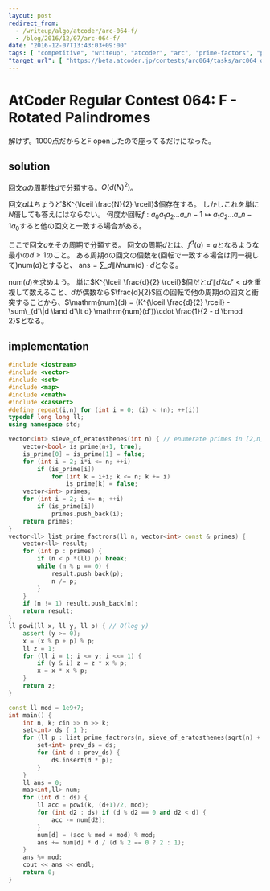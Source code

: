 ```yaml
---
layout: post
redirect_from:
  - /writeup/algo/atcoder/arc-064-f/
  - /blog/2016/12/07/arc-064-f/
date: "2016-12-07T13:43:03+09:00"
tags: [ "competitive", "writeup", "atcoder", "arc", "prime-factors", "palindrome" ]
"target_url": [ "https://beta.atcoder.jp/contests/arc064/tasks/arc064_d" ]
---
```


# AtCoder Regular Contest 064: F - Rotated Palindromes

解けず。$1000$点だからとF openしたので座ってるだけになった。

## solution

回文$a$の周期性$d$で分類する。$O(d(N)^2)$。

回文$a$はちょうど$K^{\lceil \frac{N}{2} \rceil}$個存在する。
しかしこれを単に$N$倍しても答えにはならない。
何度か回転$f : a_0a_1a_2\dots a\_{n-1} \mapsto a_1a_2\dots a\_{n-1}a_0$すると他の回文と一致する場合がある。

ここで回文$a$をその周期で分類する。
回文の周期$d$とは、$f^d(a) = a$となるような最小の$d \ge 1$のこと。
ある周期$d$の回文の個数を(回転で一致する場合は同一視して)$\mathrm{num}(d)$とすると、
$\mathrm{ans} = \sum\_{d \| N} \mathrm{num(d)} \cdot d$となる。

$\mathrm{num}(d)$を求めよう。
単に$K^{\lceil \frac{d}{2} \rceil}$個だと$d'\|d$な$d' \lt d$を重複して数えること、$d$が偶数なら$\frac{d}{2}$回の回転で他の周期$d$の回文と衝突することから、$\mathrm{num}(d) = (K^{\lceil \frac{d}{2} \rceil} - \sum\_{d'\|d \land d'\lt d} \mathrm{num}(d'))\cdot \frac{1}{2 - d \bmod 2}$となる。

## implementation

``` c++
#include <iostream>
#include <vector>
#include <set>
#include <map>
#include <cmath>
#include <cassert>
#define repeat(i,n) for (int i = 0; (i) < (n); ++(i))
typedef long long ll;
using namespace std;

vector<int> sieve_of_eratosthenes(int n) { // enumerate primes in [2,n] with O(n log log n)
    vector<bool> is_prime(n+1, true);
    is_prime[0] = is_prime[1] = false;
    for (int i = 2; i*i <= n; ++i)
        if (is_prime[i])
            for (int k = i+i; k <= n; k += i)
                is_prime[k] = false;
    vector<int> primes;
    for (int i = 2; i <= n; ++i)
        if (is_prime[i])
            primes.push_back(i);
    return primes;
}
vector<ll> list_prime_factrors(ll n, vector<int> const & primes) {
    vector<ll> result;
    for (int p : primes) {
        if (n < p *(ll) p) break;
        while (n % p == 0) {
            result.push_back(p);
            n /= p;
        }
    }
    if (n != 1) result.push_back(n);
    return result;
}
ll powi(ll x, ll y, ll p) { // O(log y)
    assert (y >= 0);
    x = (x % p + p) % p;
    ll z = 1;
    for (ll i = 1; i <= y; i <<= 1) {
        if (y & i) z = z * x % p;
        x = x * x % p;
    }
    return z;
}

const ll mod = 1e9+7;
int main() {
    int n, k; cin >> n >> k;
    set<int> ds { 1 };
    for (ll p : list_prime_factrors(n, sieve_of_eratosthenes(sqrt(n) + 3))) {
        set<int> prev_ds = ds;
        for (int d : prev_ds) {
            ds.insert(d * p);
        }
    }
    ll ans = 0;
    map<int,ll> num;
    for (int d : ds) {
        ll acc = powi(k, (d+1)/2, mod);
        for (int d2 : ds) if (d % d2 == 0 and d2 < d) {
            acc -= num[d2];
        }
        num[d] = (acc % mod + mod) % mod;
        ans += num[d] * d / (d % 2 == 0 ? 2 : 1);
    }
    ans %= mod;
    cout << ans << endl;
    return 0;
}
```
